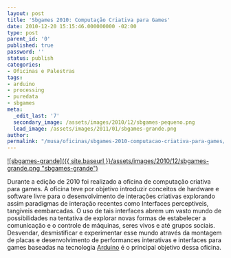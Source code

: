 ```yaml
---
layout: post
title: 'Sbgames 2010: Computação Criativa para Games'
date: 2010-12-20 15:15:46.000000000 -02:00
type: post
parent_id: '0'
published: true
password: ''
status: publish
categories:
- Oficinas e Palestras
tags:
- arduino
- processing
- puredata
- sbgames
meta:
  _edit_last: '7'
  secondary_image: /assets/images/2010/12/sbgames-pequeno.png
  lead_image: /assets/images/2011/01/sbgames-grande.png
author:
permalink: "/musa/oficinas/sbgames-2010-computacao-criativa-para-games/"
---
```

[![sbgames-grande]({{ site.baseurl }}/assets/images/2010/12/sbgames-grande.png "sbgames-grande")](../wp-content/uploads/2011/01/sbgames-grande.png)

Durante a edição de 2010 foi realizado a oficina de computação criativa para games. A oficina teve por objetivo introduzir conceitos de hardware e software livre para o desenvolvimento de interações criativas explorando assim paradigmas de interação recentes como Interfaces perceptíveis, tangíveis eembarcadas. O uso de tais interfaces abrem um vasto mundo de possibilidades na tentativa de explorar novas formas de estabelecer a comunicação e o controle de máquinas, seres vivos e até grupos sociais. Desvendar, desmistificar e experimentar esse mundo através da montagem de placas e desenvolvimento de performances interativas e interfaces para games baseadas na tecnologia [Arduino](http://arduino.org/) é o principal objetivo dessa oficina.

